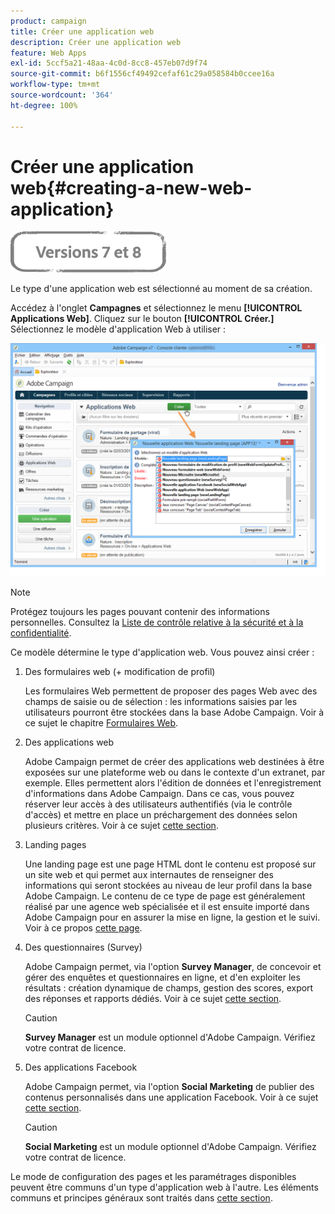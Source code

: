 ```yaml
---
product: campaign
title: Créer une application web
description: Créer une application web
feature: Web Apps
exl-id: 5ccf5a21-48aa-4c0d-8cc8-457eb07d9f74
source-git-commit: b6f1556cf49492cefaf61c29a058584b0ccee16a
workflow-type: tm+mt
source-wordcount: '364'
ht-degree: 100%

---
```


# Créer une application web{#creating-a-new-web-application}

![](../../assets/common.svg)

Le type d&#39;une application web est sélectionné au moment de sa création.

Accédez à l&#39;onglet **Campagnes** et sélectionnez le menu **[!UICONTROL Applications Web]**. Cliquez sur le bouton **[!UICONTROL Créer.]** Sélectionnez le modèle d&#39;application Web à utiliser :

![](assets/webapp_create_from_campaign.png)

>[!NOTE]
>
>Protégez toujours les pages pouvant contenir des informations personnelles. Consultez la [Liste de contrôle relative à la sécurité et à la confidentialité](https://helpx.adobe.com/fr/campaign/kb/acc-security.html#privacy).

Ce modèle détermine le type d&#39;application web. Vous pouvez ainsi créer :

1. Des formulaires web (+ modification de profil)

   Les formulaires Web permettent de proposer des pages Web avec des champs de saisie ou de sélection : les informations saisies par les utilisateurs pourront être stockées dans la base Adobe Campaign. Voir à ce sujet le chapitre [Formulaires Web](about-web-forms.md).

1. Des applications web

   Adobe Campaign permet de créer des applications web destinées à être exposées sur une plateforme web ou dans le contexte d&#39;un extranet, par exemple. Elles permettent alors l&#39;édition de données et l&#39;enregistrement d&#39;informations dans Adobe Campaign. Dans ce cas, vous pouvez réserver leur accès à des utilisateurs authentifiés (via le contrôle d&#39;accès) et mettre en place un préchargement des données selon plusieurs critères. Voir à ce sujet [cette section](about-web-applications.md).

1. Landing pages

   Une landing page est une page HTML dont le contenu est proposé sur un site web et qui permet aux internautes de renseigner des informations qui seront stockées au niveau de leur profil dans la base Adobe Campaign. Le contenu de ce type de page est généralement réalisé par une agence web spécialisée et il est ensuite importé dans Adobe Campaign pour en assurer la mise en ligne, la gestion et le suivi. Voir à ce propos [cette page](creating-a-landing-page.md).

1. Des questionnaires (Survey)

   Adobe Campaign permet, via l&#39;option **Survey Manager**, de concevoir et gérer des enquêtes et questionnaires en ligne, et d&#39;en exploiter les résultats : création dynamique de champs, gestion des scores, export des réponses et rapports dédiés. Voir à ce sujet [cette section](../../surveys/using/about-surveys.md).

   >[!CAUTION]
   >
   >**Survey Manager** est un module optionnel d&#39;Adobe Campaign. Vérifiez votre contrat de licence.

1. Des applications Facebook

   Adobe Campaign permet, via l&#39;option **Social Marketing** de publier des contenus personnalisés dans une application Facebook. Voir à ce sujet [cette section](../../social/using/about-social-marketing.md).

   >[!CAUTION]
   >
   >**Social Marketing** est un module optionnel d&#39;Adobe Campaign. Vérifiez votre contrat de licence.

Le mode de configuration des pages et les paramétrages disponibles peuvent être communs d&#39;un type d&#39;application web à l&#39;autre. Les éléments communs et principes généraux sont traités dans [cette section](about-web-forms.md).
